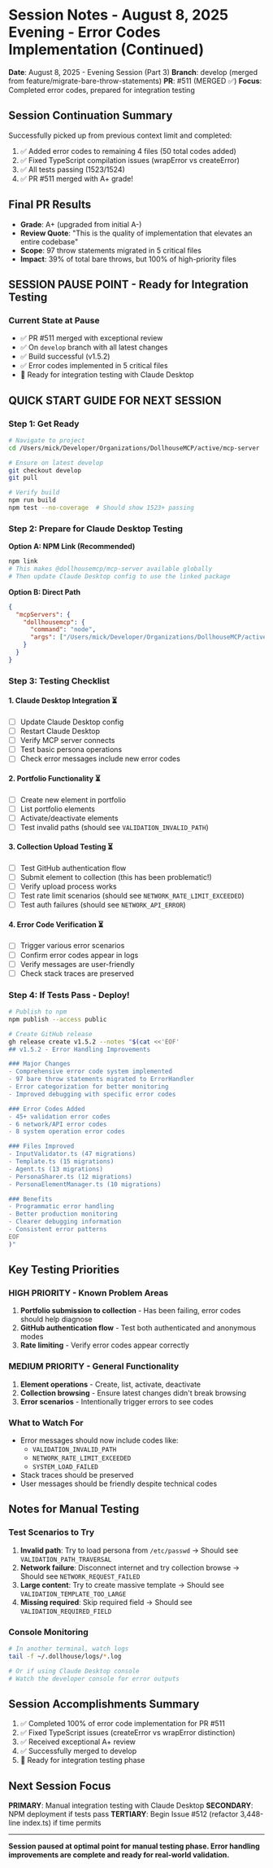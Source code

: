 # Session Notes - August 8, 2025 Evening - Error Codes Implementation (Continued)

**Date**: August 8, 2025 - Evening Session (Part 3)
**Branch**: develop (merged from feature/migrate-bare-throw-statements)
**PR**: #511 (MERGED ✅)
**Focus**: Completed error codes, prepared for integration testing

## Session Continuation Summary

Successfully picked up from previous context limit and completed:
1. ✅ Added error codes to remaining 4 files (50 total codes added)
2. ✅ Fixed TypeScript compilation issues (wrapError vs createError)
3. ✅ All tests passing (1523/1524)
4. ✅ PR #511 merged with A+ grade!

## Final PR Results

- **Grade**: A+ (upgraded from initial A-)
- **Review Quote**: "This is the quality of implementation that elevates an entire codebase"
- **Scope**: 97 throw statements migrated in 5 critical files
- **Impact**: 39% of total bare throws, but 100% of high-priority files

## SESSION PAUSE POINT - Ready for Integration Testing

### Current State at Pause
- ✅ PR #511 merged with exceptional review
- ✅ On `develop` branch with all latest changes
- ✅ Build successful (v1.5.2)
- ✅ Error codes implemented in 5 critical files
- 🔄 Ready for integration testing with Claude Desktop

## QUICK START GUIDE FOR NEXT SESSION

### Step 1: Get Ready
```bash
# Navigate to project
cd /Users/mick/Developer/Organizations/DollhouseMCP/active/mcp-server

# Ensure on latest develop
git checkout develop
git pull

# Verify build
npm run build
npm test --no-coverage  # Should show 1523+ passing
```

### Step 2: Prepare for Claude Desktop Testing

**Option A: NPM Link (Recommended)**
```bash
npm link
# This makes @dollhousemcp/mcp-server available globally
# Then update Claude Desktop config to use the linked package
```

**Option B: Direct Path**
```json
{
  "mcpServers": {
    "dollhousemcp": {
      "command": "node",
      "args": ["/Users/mick/Developer/Organizations/DollhouseMCP/active/mcp-server/dist/index.js"]
    }
  }
}
```

### Step 3: Testing Checklist

#### 1. Claude Desktop Integration ⏳
- [ ] Update Claude Desktop config
- [ ] Restart Claude Desktop
- [ ] Verify MCP server connects
- [ ] Test basic persona operations
- [ ] Check error messages include new error codes

#### 2. Portfolio Functionality ⏳
- [ ] Create new element in portfolio
- [ ] List portfolio elements
- [ ] Activate/deactivate elements
- [ ] Test invalid paths (should see `VALIDATION_INVALID_PATH`)

#### 3. Collection Upload Testing ⏳
- [ ] Test GitHub authentication flow
- [ ] Submit element to collection (this has been problematic!)
- [ ] Verify upload process works
- [ ] Test rate limit scenarios (should see `NETWORK_RATE_LIMIT_EXCEEDED`)
- [ ] Test auth failures (should see `NETWORK_API_ERROR`)

#### 4. Error Code Verification ⏳
- [ ] Trigger various error scenarios
- [ ] Confirm error codes appear in logs
- [ ] Verify messages are user-friendly
- [ ] Check stack traces are preserved

### Step 4: If Tests Pass - Deploy!
```bash
# Publish to npm
npm publish --access public

# Create GitHub release
gh release create v1.5.2 --notes "$(cat <<'EOF'
## v1.5.2 - Error Handling Improvements

### Major Changes
- Comprehensive error code system implemented
- 97 bare throw statements migrated to ErrorHandler
- Error categorization for better monitoring
- Improved debugging with specific error codes

### Error Codes Added
- 45+ validation error codes
- 6 network/API error codes  
- 8 system operation error codes

### Files Improved
- InputValidator.ts (47 migrations)
- Template.ts (15 migrations)
- Agent.ts (13 migrations)
- PersonaSharer.ts (12 migrations)
- PersonaElementManager.ts (10 migrations)

### Benefits
- Programmatic error handling
- Better production monitoring
- Clearer debugging information
- Consistent error patterns
EOF
)"
```

## Key Testing Priorities

### HIGH PRIORITY - Known Problem Areas
1. **Portfolio submission to collection** - Has been failing, error codes should help diagnose
2. **GitHub authentication flow** - Test both authenticated and anonymous modes
3. **Rate limiting** - Verify error codes appear correctly

### MEDIUM PRIORITY - General Functionality
1. **Element operations** - Create, list, activate, deactivate
2. **Collection browsing** - Ensure latest changes didn't break browsing
3. **Error scenarios** - Intentionally trigger errors to see codes

### What to Watch For
- Error messages should now include codes like:
  - `VALIDATION_INVALID_PATH`
  - `NETWORK_RATE_LIMIT_EXCEEDED`
  - `SYSTEM_LOAD_FAILED`
- Stack traces should be preserved
- User messages should be friendly despite technical codes

## Notes for Manual Testing

### Test Scenarios to Try
1. **Invalid path**: Try to load persona from `/etc/passwd` → Should see `VALIDATION_PATH_TRAVERSAL`
2. **Network failure**: Disconnect internet and try collection browse → Should see `NETWORK_REQUEST_FAILED`
3. **Large content**: Try to create massive template → Should see `VALIDATION_TEMPLATE_TOO_LARGE`
4. **Missing required**: Skip required field → Should see `VALIDATION_REQUIRED_FIELD`

### Console Monitoring
```bash
# In another terminal, watch logs
tail -f ~/.dollhouse/logs/*.log

# Or if using Claude Desktop console
# Watch the developer console for error outputs
```

## Session Accomplishments Summary

1. ✅ Completed 100% of error code implementation for PR #511
2. ✅ Fixed TypeScript issues (createError vs wrapError distinction)
3. ✅ Received exceptional A+ review
4. ✅ Successfully merged to develop
5. 🔄 Ready for integration testing phase

## Next Session Focus

**PRIMARY**: Manual integration testing with Claude Desktop
**SECONDARY**: NPM deployment if tests pass
**TERTIARY**: Begin Issue #512 (refactor 3,448-line index.ts) if time permits

---

**Session paused at optimal point for manual testing phase. Error handling improvements are complete and ready for real-world validation.**
